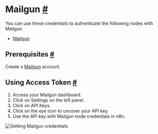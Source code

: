 


 Mailgun
 [#](#mailgun "Permanent link")
=========================================



 You can use these credentials to authenticate the following nodes with Mailgun.
 


* [Mailgun](/integrations/builtin/app-nodes/n8n-nodes-base.mailgun/)



 Prerequisites
 [#](#prerequisites "Permanent link")
-----------------------------------------------------



 Create a
 [Mailgun](https://www.mailgun.com/) 
 account.
 



 Using Access Token
 [#](#using-access-token "Permanent link")
---------------------------------------------------------------


1. Access your Mailgun dashboard.
2. Click on Settings on the left panel.
3. Click on API Keys.
4. Click on the eye icon to uncover your API key.
5. Use the API key with Mailgun node credentials in n8n.



![Getting Mailgun credentials](https://d33wubrfki0l68.cloudfront.net/fa468779488e2169a1fed339d008ce63982e5510/18956/_images/integrations/builtin/credentials/mailgun/using-access-token.gif)






